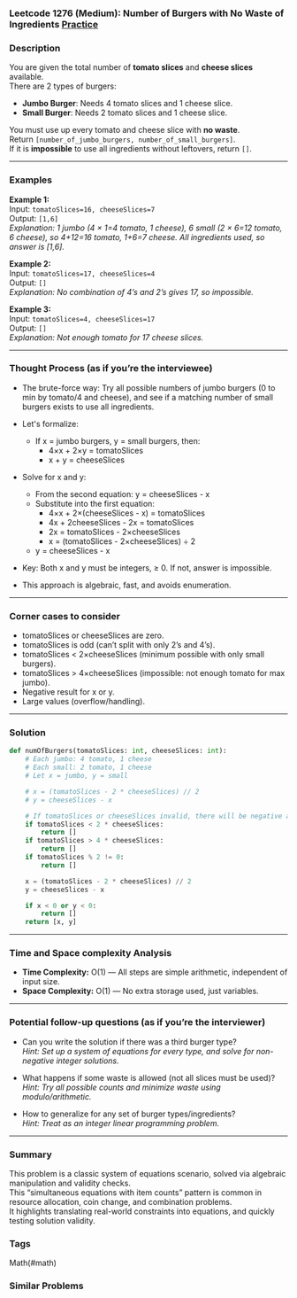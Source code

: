 ### Leetcode 1276 (Medium): Number of Burgers with No Waste of Ingredients [Practice](https://leetcode.com/problems/number-of-burgers-with-no-waste-of-ingredients)

### Description  
You are given the total number of **tomato slices** and **cheese slices** available.  
There are 2 types of burgers:
- **Jumbo Burger**: Needs 4 tomato slices and 1 cheese slice.
- **Small Burger**: Needs 2 tomato slices and 1 cheese slice.

You must use up every tomato and cheese slice with **no waste**.  
Return `[number_of_jumbo_burgers, number_of_small_burgers]`.  
If it is **impossible** to use all ingredients without leftovers, return `[]`.

---

### Examples  

**Example 1:**  
Input: `tomatoSlices=16, cheeseSlices=7`  
Output: `[1,6]`  
*Explanation: 1 jumbo (4 × 1=4 tomato, 1 cheese), 6 small (2 × 6=12 tomato, 6 cheese), so 4+12=16 tomato, 1+6=7 cheese. All ingredients used, so answer is [1,6].*

**Example 2:**  
Input: `tomatoSlices=17, cheeseSlices=4`  
Output: `[]`  
*Explanation: No combination of 4’s and 2’s gives 17, so impossible.*

**Example 3:**  
Input: `tomatoSlices=4, cheeseSlices=17`  
Output: `[]`  
*Explanation: Not enough tomato for 17 cheese slices.*

---

### Thought Process (as if you’re the interviewee)  

- The brute-force way: Try all possible numbers of jumbo burgers (0 to min by tomato/4 and cheese), and see if a matching number of small burgers exists to use all ingredients.

- Let's formalize:
    - If x = jumbo burgers, y = small burgers, then:
        - 4×x + 2×y = tomatoSlices
        - x + y = cheeseSlices

- Solve for x and y:
    - From the second equation: y = cheeseSlices - x
    - Substitute into the first equation:
        - 4×x + 2×(cheeseSlices - x) = tomatoSlices
        - 4x + 2cheeseSlices - 2x = tomatoSlices
        - 2x = tomatoSlices - 2×cheeseSlices
        - x = (tomatoSlices - 2×cheeseSlices) ÷ 2
    - y = cheeseSlices - x

- Key: Both x and y must be integers, ≥ 0. If not, answer is impossible.

- This approach is algebraic, fast, and avoids enumeration.

---

### Corner cases to consider  
- tomatoSlices or cheeseSlices are zero.
- tomatoSlices is odd (can’t split with only 2’s and 4’s).
- tomatoSlices < 2×cheeseSlices (minimum possible with only small burgers).
- tomatoSlices > 4×cheeseSlices (impossible: not enough tomato for max jumbo).
- Negative result for x or y.
- Large values (overflow/handling).

---

### Solution

```python
def numOfBurgers(tomatoSlices: int, cheeseSlices: int):
    # Each jumbo: 4 tomato, 1 cheese
    # Each small: 2 tomato, 1 cheese
    # Let x = jumbo, y = small

    # x = (tomatoSlices - 2 * cheeseSlices) // 2
    # y = cheeseSlices - x

    # If tomatoSlices or cheeseSlices invalid, there will be negative answers or not integer
    if tomatoSlices < 2 * cheeseSlices:
        return []
    if tomatoSlices > 4 * cheeseSlices:
        return []
    if tomatoSlices % 2 != 0:
        return []

    x = (tomatoSlices - 2 * cheeseSlices) // 2
    y = cheeseSlices - x

    if x < 0 or y < 0:
        return []
    return [x, y]
```

---

### Time and Space complexity Analysis  

- **Time Complexity:** O(1) — All steps are simple arithmetic, independent of input size.
- **Space Complexity:** O(1) — No extra storage used, just variables.

---

### Potential follow-up questions (as if you’re the interviewer)  

- Can you write the solution if there was a third burger type?  
  *Hint: Set up a system of equations for every type, and solve for non-negative integer solutions.*

- What happens if some waste is allowed (not all slices must be used)?  
  *Hint: Try all possible counts and minimize waste using modulo/arithmetic.*

- How to generalize for any set of burger types/ingredients?  
  *Hint: Treat as an integer linear programming problem.*

---

### Summary
This problem is a classic system of equations scenario, solved via algebraic manipulation and validity checks.  
This “simultaneous equations with item counts” pattern is common in resource allocation, coin change, and combination problems.  
It highlights translating real-world constraints into equations, and quickly testing solution validity.

### Tags
Math(#math)

### Similar Problems
